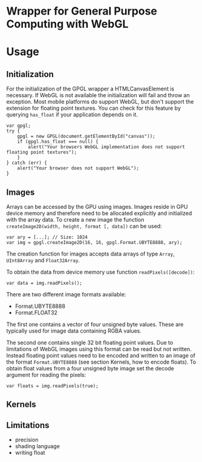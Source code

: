 Wrapper for General Purpose Computing with WebGL
================================================

Usage
=====

Initialization
--------------

For the initialization of the
GPGL wrapper a HTMLCanvasElement is necessary. If WebGL is not available the initialization will fail and throw an exception. Most mobile platforms do support WebGL, but don't support the extension for floating point textures. You can check for this feature by querying `has_float` if your application depends on it.

    var gpgl;
    try {
        gpgl = new GPGL(document.getElementById("canvas"));
        if (gpgl.has_float === null) {
            alert("Your browsers WebGL implementation does not support floating point textures");
        }
    } catch (err) {
        alert("Your browser does not support WebGL");
    }


Images
------

Arrays can be accessed by the GPU using images. Images reside in GPU
device memory
and therefore need to be allocated explicitly and initialized with the array data.
To create a new image the function `createImage2D(width, height, format [, data])` can be used:

    var ary = [...]; // Size: 1024
    var img = gpgl.createImage2D(16, 16, gpgl.Format.UBYTE8888, ary);

The creation function for images accepts data arrays of type `Array`, `UInt8Array` and `Float32Array`.

To obtain the data from device memory use function `readPixels([decode])`:

    var data = img.readPixels();

There are two different image formats available:

* Format.UBYTE8888
 * Format.FLOAT32

The first one contains a vector of four unsigned byte values. These are typically used for image data containing RGBA values.

The second one contains single 32 bit floating point values. Due to limitations of WebGL images using this format can be read but not written. Instead floating point values need to be encoded and written to an image of the format `Format.UBYTE8888` (see section Kernels, how to encode floats). To obtain float values from a four unsigned byte image set the decode argument for reading the pixels:

    var floats = img.readPixels(true);

Kernels
-------


Limitations
-----------

 * precision
 * shading language
 * writing float

